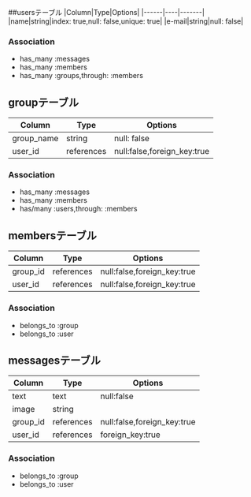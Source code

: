 
##usersテーブル
|Column|Type|Options|
|------|----|-------|
|name|string|index: true,null: false,unique: true|
|e-mail|string|null: false|


### Association
- has_many :messages
- has_many :members
- has_many :groups,through: :members


## groupテーブル

|Column|Type|Options|
|------|----|-------|
|group_name|string|null: false|
|user_id|references|null:false,foreign_key:true|


### Association
- has_many :messages
- has_many :members
- has/many :users,through: :members




## membersテーブル

|Column|Type|Options|
|------|----|-------|
|group_id|references|null:false,foreign_key:true|
|user_id|references|null:false,foreign_key:true|

### Association
- belongs_to :group
- belongs_to :user




## messagesテーブル

|Column|Type|Options|
|------|----|-------|
|text|text|null:false|
|image|string|
|group_id|references|null:false,foreign_key:true|
|user_id|references|foreign_key:true|

### Association
- belongs_to :group
- belongs_to :user
